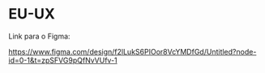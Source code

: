 # EU-UX

Link para o Figma:

https://www.figma.com/design/f2lLukS6PIOor8VcYMDfGd/Untitled?node-id=0-1&t=zpSFVG9pQfNvVUfv-1
